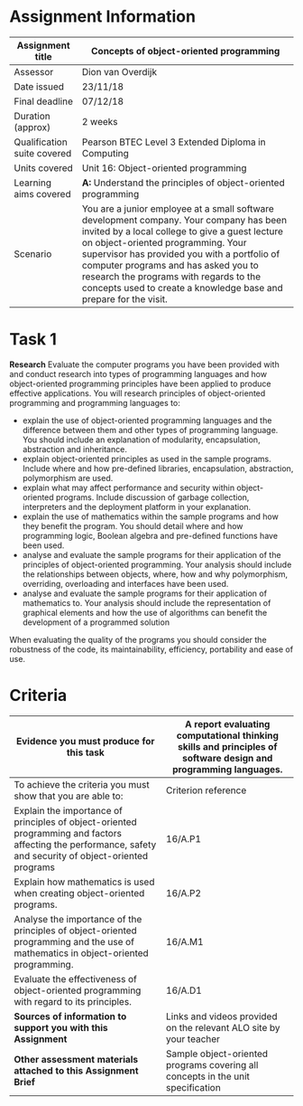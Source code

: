 # Assignment Information
| Assignment title | Concepts of object-oriented programming |
| --- | --- |
| Assessor | Dion van Overdijk |
| Date issued | 23/11/18 |
| Final deadline | 07/12/18 |
| Duration (approx) | 2 weeks |
| Qualification suite covered | Pearson BTEC Level 3 Extended Diploma in Computing |
| Units covered | Unit 16: Object-oriented programming |
| Learning aims covered | **A:** Understand the principles of object-oriented programming |
| Scenario | You are a junior employee at a small software development company. Your company has been invited by a local college to give a guest lecture on object-oriented programming. Your supervisor has provided you with a portfolio of computer programs and has asked you to research the programs with regards to the concepts used to create a knowledge base and prepare for the visit. |
# Task 1
 **Research** Evaluate the computer programs you have been provided with and conduct research into types of programming languages and how object-oriented programming principles have been applied to produce effective applications.
You will research principles of object-oriented programming and programming languages to:
- explain the use of object-oriented programming languages and the difference between them and other types of programming language. You should include an explanation of modularity, encapsulation, abstraction and inheritance.
- explain object-oriented principles as used in the sample programs. Include where and how pre-defined libraries, encapsulation, abstraction, polymorphism are used.
- explain what may affect performance and security within object-oriented programs. Include discussion of garbage collection, interpreters and the deployment platform in your explanation.
- explain the use of mathematics within the sample programs and how they benefit the program. You should detail where and how programming logic, Boolean algebra and pre-defined functions have been used.
- analyse and evaluate the sample programs for their application of the principles of object-oriented programming. Your analysis should include the relationships between objects, where, how and why polymorphism, overriding, overloading and interfaces have been used.
- analyse and evaluate the sample programs for their application of mathematics to. Your analysis should include the representation of graphical elements and how the use of algorithms can benefit the development of a programmed solution

When evaluating the quality of the programs you should consider the robustness of the code, its maintainability, efficiency, portability and ease of use. 
# Criteria
| Evidence you must produce for this task | A report evaluating computational thinking skills and principles of software design and programming languages.  |
| --- | --- |
| To achieve the criteria you must show that you are able to: | Criterion reference |
| Explain the importance of principles of object-oriented programming and factors affecting the performance, safety and security of object-oriented programs | 16/A.P1 |
| Explain how mathematics is used when creating object-oriented programs. | 16/A.P2 |
| Analyse the importance of the principles of object-oriented programming and the use of mathematics in object-oriented programming. | 16/A.M1 |
| Evaluate the effectiveness of object-oriented programming with regard to its principles. | 16/A.D1 |
| **Sources of information to support you with this Assignment** | Links and videos provided on the relevant ALO site by your teacher |
| **Other assessment materials attached to this Assignment Brief** | Sample object-oriented programs covering all concepts in the unit specification |
